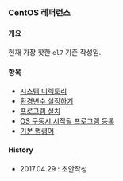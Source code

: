 ### CentOS 레퍼런스

#### 개요
현재 가장 핫한 `el7` 기준 작성임.

#### 항목
- [시스템 디렉토리]()
- [환경변수 설정하기]()
- [프로그램 설치]()
- [OS 구동시 시작될 프로그램 등록]()
- [기본 명령어](https://github.com/juneyoung/DEV-INFOS/blob/master/CentOS/cli/README.md)

#### History
- 2017.04.29 : 초안작성
